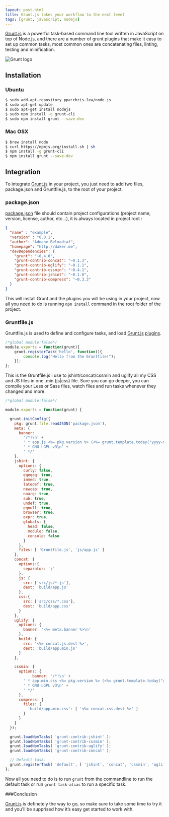 ```yaml
---
layout: post.html
title: Grunt.js takes your workflow to the next level
tags: [grunt, javascript, nodejs]
---
```

[Grunt.js][0] is a powerful task-based command line tool written in JavaScript on top of Node.js, and there are a number of grunt plugins that make it easy to set up common tasks, most common ones are concatenating files, linting, testing and minification.

![Grunt logo](/assets/posts/grunt-logo.png)

## Installation

### Ubuntu
```sh
$ sudo add-apt-repository ppa:chris-lea/node.js
$ sudo apt-get update
$ sudo apt-get install nodejs
$ sudo npm install -g grunt-cli
$ sudo npm install grunt --save-dev
```

### Mac OSX

```sh
$ brew install node
$ curl https://npmjs.org/install.sh | sh
$ npm install -g grunt-cli
$ npm install grunt --save-dev
```
## Integration

To integrate [Grunt.js][0] in your project, you just need to add two files, package.json and Gruntfile.js, to the root of your project.

### package.json
[package.json][1] file should contain project configurations (project name, version, license, author, etc...), it is always located in project root :

```json
{
  "name" : "example",
  "version" : "0.0.1",
  "author": "Adnane Belmadiaf",
  "homepage": "http://daker.me",
  "devDependencies": {
    "grunt": "~0.4.0",
    "grunt-contrib-concat": "~0.1.3",
    "grunt-contrib-uglify": "~0.1.1",
    "grunt-contrib-cssmin": "~0.4.1",
    "grunt-contrib-jshint": "~0.1.0",
    "grunt-contrib-compress": "~0.3.3"
  }
}
```

This will install Grunt and the plugins you will be using in your project, now all you need to do is running ```npm install``` command in the root folder of the project.

### Gruntfile.js
Gruntfile.js is used to define and configure tasks, and load [Grunt.js][0] [plugins][3].

```js
/*global module:false*/
module.exports = function(grunt){
    grunt.registerTask('hello', function(){
        console.log("Hello from the Gruntfile!");
    });
};
```
This is the Gruntfile.js i use to jshint/concat/cssmin and uglify all my CSS and JS files in one .min.(js|css) file. Sure you can go deeper, you can compile your Less or Sass files, watch files and run tasks whenever they changed and more.

```js
/*global module:false*/

module.exports = function(grunt) {

  grunt.initConfig({
    pkg: grunt.file.readJSON('package.json'),
    meta: {
      banner:
        '/*!\n' +
        ' * app.js <%= pkg.version %> (<%= grunt.template.today("yyyy-mm-dd, HH:MM") %>)\n' +
        ' * GNU LGPL v3\n' +
        ' */'
    },
    jshint: {
      options: {
        curly: false,
        eqeqeq: true,
        immed: true,
        latedef: true,
        newcap: true,
        noarg: true,
        sub: true,
        undef: true,
        eqnull: true,
        browser: true,
        expr: true,
        globals: {
          head: false,
          module: false,
          console: false
        }
      },
      files: [ 'Gruntfile.js', 'js/app.js' ]
    },
    concat: {
      options:{
        separator: ';'
      },
      js: {
        src: ['src/js/*.js'],
        dest: 'build/app.js'
      },
      css:{
        src: ['src/css/*.css'],
        dest: 'build/app.css'
      }
    },
    uglify: {
      options: {
        banner: '<%= meta.banner %>\n'
      },
      build: {
        src: '<%= concat.js.dest %>',
        dest: 'build/app.min.js'
      }
    },

    cssmin: {
      options: {
            banner: '/*!\n' +
        ' * app.min.css <%= pkg.version %> (<%= grunt.template.today("yyyy-mm-dd, HH:MM") %>)\n' +
        ' * GNU LGPL v3\n' +
        ' */'
      },
      compress: {
        files: {
          'build/app.min.css': [ '<%= concat.css.dest %>' ]
        }
      }
    }
  });

  grunt.loadNpmTasks( 'grunt-contrib-jshint' );
  grunt.loadNpmTasks( 'grunt-contrib-cssmin' );
  grunt.loadNpmTasks( 'grunt-contrib-uglify' );
  grunt.loadNpmTasks( 'grunt-contrib-concat' );

  // Default task.
  grunt.registerTask( 'default', [ 'jshint', 'concat', 'cssmin', 'uglify' ] );
};
```

Now all you need to do is to run ```grunt``` from the commandline to run the default task or run ```grunt task-alias``` to run a specific task.

###Conclusion

[Grunt.js][0] is definetely the way to go, so make sure to take some time to try it and you'll be supprised how it’s easy get started to work with.

[0]: http://gruntjs.com
[1]: http://nodejs.org
[2]: https://npmjs.org/doc/json.html
[3]: http://gruntjs.com/plugins